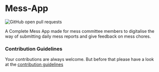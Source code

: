 # Mess-App
![GitHub open pull requests](https://img.shields.io/github/issues/GOVINDDIXIT/IIITA-Mess-App.svg) 

A Complete Mess App made for mess committee members to digitalise the way of submitting daily mess reports and give feedback on mess chores.


### Contribution Guidelines

Your contributions are always welcome. But before that please have a look at the [contribution guidelines](CONTRIBUTING.md)
